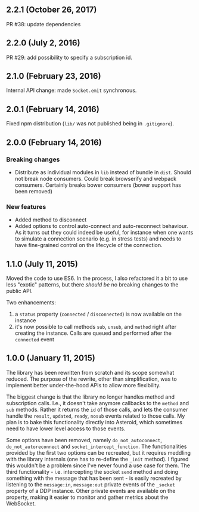 ## 2.2.1 (October 26, 2017)

PR #38: update dependencies

## 2.2.0 (July 2, 2016)

PR #29: add possibility to specify a subscription id.

## 2.1.0 (February 23, 2016)

Internal API change: made `Socket.emit` synchronous.

## 2.0.1 (February 14, 2016)

Fixed npm distribution (`lib/` was not published being in `.gitignore`).

## 2.0.0 (February 14, 2016)

### Breaking changes

* Distribute as individual modules in `lib` instead of bundle in `dist`. Should
  not break node consumers. Could break browserify and webpack consumers.
  Certainly breaks bower consumers (bower support has been removed)

### New features

* Added method to disconnect
* Added options to control auto-connect and auto-reconnect behaviour. As it
  turns out they could indeed be useful, for instance when one wants to simulate
  a connection scenario (e.g. in stress tests) and needs to have fine-grained
  control on the lifecycle of the connection.

## 1.1.0 (July 11, 2015)

Moved the code to use ES6. In the process, I also refactored it a bit to use
less "exotic" patterns, but there _should be_ no breaking changes to the public
API.

Two enhancements:

1.  a `status` property (`connected` / `disconnected`) is now available on the
    instance
1.  it's now possible to call methods `sub`, `unsub`, and `method` right after
    creating the instance. Calls are queued and performed after the `connected`
    event

## 1.0.0 (January 11, 2015)

The library has been rewritten from scratch and its scope somewhat reduced. The
purpose of the rewrite, other than simplification, was to implement better
under-the-hood APIs to allow more flexibility.

The biggest change is that the library no longer handles method and
subscription calls. I.e., it doesn't take anymore callbacks to the `method` and
`sub` methods.  Rather it returns the `id` of those calls, and lets the
consumer handle the `result`, `updated`, `ready`, `nosub` events related to
those calls. My plan is to bake this functionality directly into Asteroid,
which sometimes need to have lower level access to those events.

Some options have been removed, namely `do_not_autoconnect`,
`do_not_autoreconnect` and `socket_intercept_function`. The functionalities
provided by the first two options can be recreated, but it requires meddling
with the library internals (one has to re-define the `_init` method). I figured
this wouldn't be a problem since I've never found a use case for them. The
third functionality - i.e. intercepting the socket `send` method and doing
something with the message that has been sent - is easily recreated by
listening to the `message:in`, `message:out` private events of the `_socket`
property of a DDP instance. Other private events are available on the property,
making it easier to monitor and gather metrics about the WebSocket.

